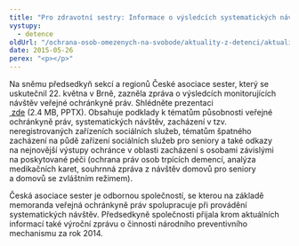 ```yaml
---
title: "Pro zdravotní sestry: Informace o výsledcích systematických návštěv"
vystupy:
  - detence
oldUrl: "/ochrana-osob-omezenych-na-svobode/aktuality-z-detenci/aktuality-z-detenci-2015/pro-zdravotni-sestry-informace-o-vysledcich-systematickych-navstev/"
date: 2015-05-26
perex: "<p></p>"
---
```


<!-- imported from the old website -->

<p>Na sněmu předsedkyň sekcí a regionů České asociace sester, který se uskutečnil 22. května v Brně, zazněla zpráva o výsledcích monitorujících návštěv veřejné ochránkyně práv. Shlédněte prezentaci <a title="Otevření do nového okna" href="/uploads-import/ochrana_osob/2015/pro-CAS.pptx" target="_blank"> zde</a> (2.4 MB, PPTX). Obsahuje podklady k tématům působnosti veřejné ochránkyně práv, systematických návštěv, zacházení v tzv. neregistrovaných zařízeních sociálních služeb, tématům špatného zacházení na půdě zařízení sociálních služeb pro seniory a také odkazy na nejnovější výstupy ochránce v oblasti zacházení s osobami závislými na poskytované péči (ochrana práv osob trpících demencí, analýza medikačních karet, souhrnná zpráva z návštěv domovů pro seniory a domovů se zvláštním režimem).</p><p>Česká asociace sester je odbornou společností, se kterou na základě memoranda veřejná ochránkyně práv spolupracuje při provádění systematických návštěv. Předsedkyně společnosti přijala krom aktuálních informací také výroční zprávu o činnosti národního preventivního mechanismu za rok 2014.</p>
